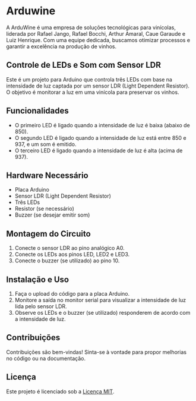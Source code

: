 # Arduwine

A ArduWine é uma empresa de soluções tecnológicas para vinícolas, liderada por Rafael Jango, Rafael Bocchi, Arthur Amaral, Caue Garaude e Luiz Henrique. Com uma equipe dedicada, buscamos otimizar processos e garantir a excelência na produção de vinhos.


## Controle de LEDs e Som com Sensor LDR

Este é um projeto para Arduino que controla três LEDs com base na intensidade de luz captada por um sensor LDR (Light Dependent Resistor). O objetivo é monitorar a luz em uma vinícola para preservar os vinhos.

## Funcionalidades

- O primeiro LED é ligado quando a intensidade de luz é baixa (abaixo de 850).
- O segundo LED é ligado quando a intensidade de luz está entre 850 e 937, e um som é emitido.
- O terceiro LED é ligado quando a intensidade de luz é alta (acima de 937).

## Hardware Necessário

- Placa Arduino
- Sensor LDR (Light Dependent Resistor)
- Três LEDs
- Resistor (se necessário)
- Buzzer (se desejar emitir som)

## Montagem do Circuito

1. Conecte o sensor LDR ao pino analógico A0.
2. Conecte os LEDs aos pinos LED, LED2 e LED3.
3. Conecte o buzzer (se utilizado) ao pino 10.

## Instalação e Uso

1. Faça o upload do código para a placa Arduino.
2. Monitore a saída no monitor serial para visualizar a intensidade de luz lida pelo sensor LDR.
3. Observe os LEDs e o buzzer (se utilizado) responderem de acordo com a intensidade de luz.

## Contribuições

Contribuições são bem-vindas! Sinta-se à vontade para propor melhorias no código ou na documentação.

## Licença

Este projeto é licenciado sob a [Licença MIT](https://opensource.org/licenses/MIT).